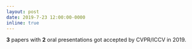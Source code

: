 ```yaml
---
layout: post
date: 2019-7-23 12:00:00-0000
inline: true
---
```


**3** papers with **2** oral presentations got accepted by CVPR/ICCV in 2019.
